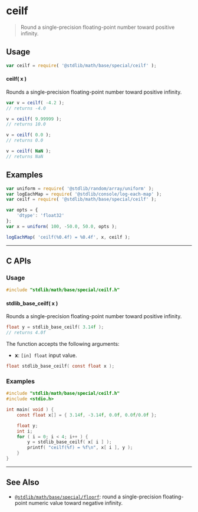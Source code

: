 <!--

@license Apache-2.0

Copyright (c) 2020 The Stdlib Authors.

Licensed under the Apache License, Version 2.0 (the "License");
you may not use this file except in compliance with the License.
You may obtain a copy of the License at

   http://www.apache.org/licenses/LICENSE-2.0

Unless required by applicable law or agreed to in writing, software
distributed under the License is distributed on an "AS IS" BASIS,
WITHOUT WARRANTIES OR CONDITIONS OF ANY KIND, either express or implied.
See the License for the specific language governing permissions and
limitations under the License.

-->

# ceilf

> Round a single-precision floating-point number toward positive infinity.

<section class="usage">

## Usage

```javascript
var ceilf = require( '@stdlib/math/base/special/ceilf' );
```

#### ceilf( x )

Rounds a single-precision floating-point number toward positive infinity.

```javascript
var v = ceilf( -4.2 );
// returns -4.0

v = ceilf( 9.99999 );
// returns 10.0

v = ceilf( 0.0 );
// returns 0.0

v = ceilf( NaN );
// returns NaN
```

</section>

<!-- /.usage -->

<section class="examples">

## Examples

<!-- eslint no-undef: "error" -->

```javascript
var uniform = require( '@stdlib/random/array/uniform' );
var logEachMap = require( '@stdlib/console/log-each-map' );
var ceilf = require( '@stdlib/math/base/special/ceilf' );

var opts = {
    'dtype': 'float32'
};
var x = uniform( 100, -50.0, 50.0, opts );

logEachMap( 'ceilf(%0.4f) = %0.4f', x, ceilf );
```

</section>

<!-- /.examples -->

<!-- C interface documentation. -->

* * *

<section class="c">

## C APIs

<!-- Section to include introductory text. Make sure to keep an empty line after the intro `section` element and another before the `/section` close. -->

<section class="intro">

</section>

<!-- /.intro -->

<!-- C usage documentation. -->

<section class="usage">

### Usage

```c
#include "stdlib/math/base/special/ceilf.h"
```

#### stdlib_base_ceilf( x )

Rounds a single-precision floating-point number toward positive infinity.

```c
float y = stdlib_base_ceilf( 3.14f );
// returns 4.0f
```

The function accepts the following arguments:

-   **x**: `[in] float` input value.

```c
float stdlib_base_ceilf( const float x );
```

</section>

<!-- /.usage -->

<!-- C API usage notes. Make sure to keep an empty line after the `section` element and another before the `/section` close. -->

<section class="notes">

</section>

<!-- /.notes -->

<!-- C API usage examples. -->

<section class="examples">

### Examples

```c
#include "stdlib/math/base/special/ceilf.h"
#include <stdio.h>

int main( void ) {
    const float x[] = { 3.14f, -3.14f, 0.0f, 0.0f/0.0f };

    float y;
    int i;
    for ( i = 0; i < 4; i++ ) {
        y = stdlib_base_ceilf( x[ i ] );
        printf( "ceilf(%f) = %f\n", x[ i ], y );
    }
}
```

</section>

<!-- /.examples -->

</section>

<!-- /.c -->

<!-- Section for related `stdlib` packages. Do not manually edit this section, as it is automatically populated. -->

<section class="related">

* * *

## See Also

-   <span class="package-name">[`@stdlib/math/base/special/floorf`][@stdlib/math/base/special/floorf]</span><span class="delimiter">: </span><span class="description">round a single-precision floating-point numeric value toward negative infinity.</span>

</section>

<!-- /.related -->

<!-- Section for all links. Make sure to keep an empty line after the `section` element and another before the `/section` close. -->

<section class="links">

<!-- <related-links> -->

[@stdlib/math/base/special/floorf]: https://github.com/stdlib-js/stdlib/tree/develop/lib/node_modules/%40stdlib/math/base/special/floorf

<!-- </related-links> -->

</section>

<!-- /.links -->
